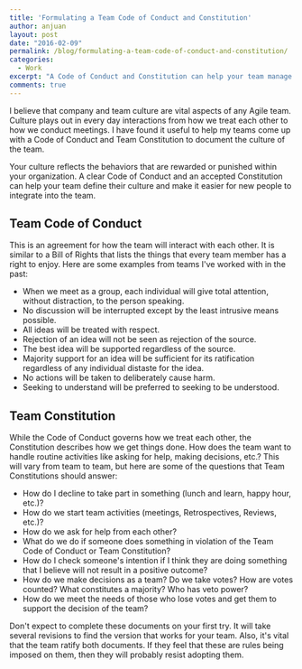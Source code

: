 ```yaml
---
title: 'Formulating a Team Code of Conduct and Constitution'
author: anjuan
layout: post
date: "2016-02-09"
permalink: /blog/formulating-a-team-code-of-conduct-and-constitution/
categories:
  - Work
excerpt: "A Code of Conduct and Constitution can help your team manage how they interact with each other and maintain their culture."
comments: true
---
```


I believe that company and team culture are vital aspects of any Agile team. Culture plays out in every day interactions from how we treat each other to how we conduct meetings. I have found it useful to help my teams come up with a Code of Conduct and Team Constitution to document the culture of the team.

Your culture reflects the behaviors that are rewarded or punished within your organization. A clear Code of Conduct and an accepted Constitution can help your team define their culture and make it easier for new people to integrate into the team.

## **Team Code of Conduct**

This is an agreement for how the team will interact with each other. It is similar to a Bill of Rights that lists the things that every team member has a right to enjoy.  Here are some examples from teams I've worked with in the past:

* When we meet as a group, each individual will give total attention, without distraction, to the person speaking.
* No discussion will be interrupted except by the least intrusive means possible.
* All ideas will be treated with respect.
* Rejection of an idea will not be seen as rejection of the source.
* The best idea will be supported regardless of the source.
* Majority support for an idea will be sufficient for its ratification regardless of any individual distaste for the idea.
* No actions will be taken to deliberately cause harm.
* Seeking to understand will be preferred to seeking to be understood.

## **Team Constitution**

While the Code of Conduct governs how we treat each other, the Constitution describes how we get things done. How does the team want to handle routine activities like asking for help, making decisions, etc.? This will vary from team to team, but here are some of the questions that Team Constitutions should answer:

* How do I decline to take part in something (lunch and learn, happy hour, etc.)?
* How do we start team activities (meetings, Retrospectives, Reviews, etc.)?
* How do we ask for help from each other?
* What do we do if someone does something in violation of the Team Code of Conduct or Team Constitution?
* How do I check someone's intention if I think they are doing something that I believe will not result in a positive outcome?
* How do we make decisions as a team? Do we take votes? How are votes counted? What constitutes a majority? Who has veto power?
* How do we meet the needs of those who lose votes and get them to support the decision of the team?

Don't expect to complete these documents on your first try. It will take several revisions to find the version that works for your team. Also, it's vital that the team ratify both documents. If they feel that these are rules being imposed on them, then they will probably resist adopting them.
